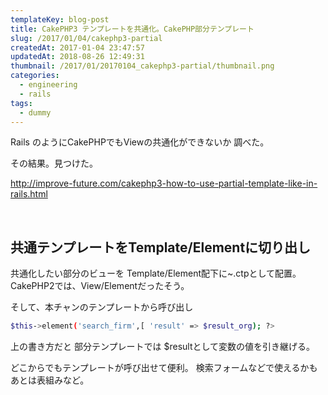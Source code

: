 ```yaml
---
templateKey: blog-post
title: CakePHP3 テンプレートを共通化。CakePHP部分テンプレート
slug: /2017/01/04/cakephp3-partial
createdAt: 2017-01-04 23:47:57
updatedAt: 2018-08-26 12:49:31
thumbnail: /2017/01/20170104_cakephp3-partial/thumbnail.png
categories:
  - engineering
  - rails
tags:
  - dummy
---
```


Rails のようにCakePHPでもViewの共通化ができないか
調べた。

その結果。見つけた。

<a href="http://improve-future.com/cakephp3-how-to-use-partial-template-like-in-rails.html">http://improve-future.com/cakephp3-how-to-use-partial-template-like-in-rails.html</a>

<div class="adsense"></div>

&nbsp;
<h2>共通テンプレートをTemplate/Elementに切り出し</h2>
共通化したい部分のビューを
Template/Element配下に~.ctpとして配置。
CakePHP2では、View/Elementだったそう。

そして、本チャンのテンプレートから呼び出し
```bash
$this->element('search_firm',[ 'result' => $result_org); ?>

```
上の書き方だと
部分テンプレートでは $resultとして変数の値を引き継げる。

どこからでもテンプレートが呼び出せて便利。
検索フォームなどで使えるかも
あとは表組みなど。
